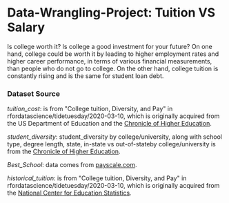 # Data-Wrangling-Project: Tuition VS Salary
Is college worth it? Is college a good investment for your future? On one hand, college could be worth it by leading to higher employment rates and higher career performance,  in terms of various financial measurements, than people who do not go to college. On the other hand, college tuition is constantly rising and is the same for student loan debt. 


### Dataset Source

*tuition_cost*: is from "College tuition, Diversity, and Pay" in rfordatascience/tidetuesday/2020-03-10, which is originally acquired from the US Department of Education and the [Chronicle of Higher Education](https://www.chronicle.com/interactives/tuition-and-fees).

*student_diversity*: student_diversity by college/university, along with school type, degree length, state, in-state vs out-of-stateby college/university is from the [Chronicle of Higher Education](https://www.chronicle.com/interactives/student-diversity-2016).

*Best_School*: data comes from [payscale.com](https://www.payscale.com/college-salary-report/best-schools-by-state).

*historical_tuition*: is from "College tuition, Diversity, and Pay" in rfordatascience/tidetuesday/2020-03-10, which is originally acquired from the [National Center for Education Statistics](https://nces.ed.gov/fastfacts/display.asp?id=76).
